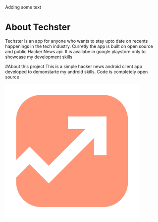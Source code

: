 Adding some text
# About Techster 
Techster is an app for anyone who wants to stay upto date on recents happenings in the tech industry. Curretly the app is built on open source and public Hacker News api.
It is availabe in google playstore only to showcase my development skills

#About this project
This is a simple hacker news android client app developed to demonstarte my android skills. Code is completely open source

![alt text](app/src/main/res/mipmap-xxxhdpi/ic_app_logo_foreground.png)

